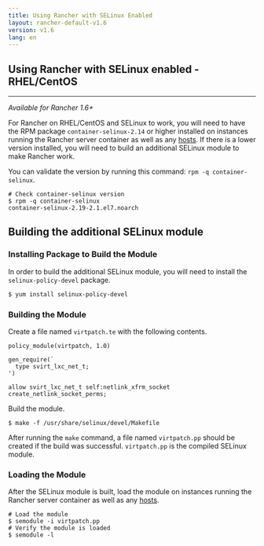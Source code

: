 ```yaml
---
title: Using Rancher with SELinux Enabled
layout: rancher-default-v1.6
version: v1.6
lang: en
---
```


## Using Rancher with SELinux enabled - RHEL/CentOS
---

_Available for Rancher 1.6+_

For Rancher on RHEL/CentOS and SELinux to work, you will need to have the RPM package `container-selinux-2.14` or higher installed on instances running the Rancher server container as well as any [hosts]({{site.baseurl}}/rancher/{{page.version}}/{{page.lang}}/hosts/). If there is a lower version installed, you will need to build an additional SELinux module to make Rancher work.

You can validate the version by running this command: `rpm -q container-selinux`.

```
# Check container-selinux version
$ rpm -q container-selinux
container-selinux-2.19-2.1.el7.noarch
```

## Building the additional SELinux module

### Installing Package to Build the Module

In order to build the additional SELinux module, you will need to install the `selinux-policy-devel` package.

```bash
$ yum install selinux-policy-devel
```

### Building the Module

Create a file named `virtpatch.te` with the following contents.

```
policy_module(virtpatch, 1.0)

gen_require(`
  type svirt_lxc_net_t;
')

allow svirt_lxc_net_t self:netlink_xfrm_socket create_netlink_socket_perms;
```

Build the module.

```
$ make -f /usr/share/selinux/devel/Makefile
```

After running the `make` command, a file named `virtpatch.pp` should be created if the build was successful. `virtpatch.pp` is the compiled SELinux module.

### Loading the Module

After the SELinux module is built, load the module on instances running the Rancher server container as well as any [hosts]({{site.baseurl}}/rancher/{{page.version}}/{{page.lang}}/hosts/).

```
# Load the module
$ semodule -i virtpatch.pp
# Verify the module is loaded
$ semodule -l
```
